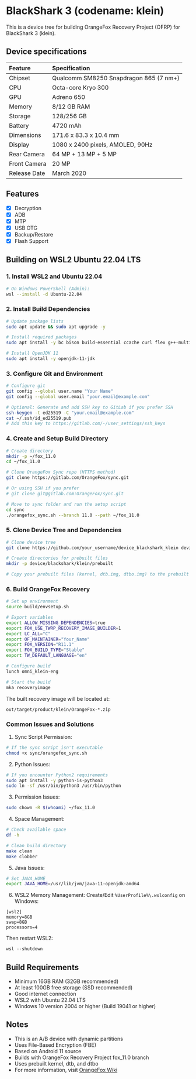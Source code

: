 # BlackShark 3 (codename: klein)

This is a device tree for building OrangeFox Recovery Project (OFRP) for BlackShark 3 (klein).

## Device specifications

| Feature                 | Specification                                                   |
| :---------------------- | :------------------------------------------------------------- |
| Chipset                 | Qualcomm SM8250 Snapdragon 865 (7 nm+)                        |
| CPU                     | Octa-core Kryo 300                                            |
| GPU                     | Adreno 650                                                    |
| Memory                  | 8/12 GB RAM                                                   |
| Storage                 | 128/256 GB                                                    |
| Battery                 | 4720 mAh                                                      |
| Dimensions             | 171.6 x 83.3 x 10.4 mm                                        |
| Display                | 1080 x 2400 pixels, AMOLED, 90Hz                              |
| Rear Camera            | 64 MP + 13 MP + 5 MP                                          |
| Front Camera           | 20 MP                                                         |
| Release Date           | March 2020                                                    |

## Features

- [x] Decryption
- [x] ADB
- [x] MTP
- [x] USB OTG
- [x] Backup/Restore
- [x] Flash Support

## Building on WSL2 Ubuntu 22.04 LTS

### 1. Install WSL2 and Ubuntu 22.04

```bash
# On Windows PowerShell (Admin):
wsl --install -d Ubuntu-22.04
```

### 2. Install Build Dependencies

```bash
# Update package lists
sudo apt update && sudo apt upgrade -y

# Install required packages
sudo apt install -y bc bison build-essential ccache curl flex g++-multilib gcc-multilib git gnupg gperf imagemagick lib32ncurses5-dev lib32readline-dev lib32z1-dev liblz4-tool libncurses5 libncurses5-dev libsdl1.2-dev libssl-dev libxml2 libxml2-utils lzop pngcrush rsync schedtool squashfs-tools xsltproc zip zlib1g-dev python-is-python3

# Install OpenJDK 11
sudo apt install -y openjdk-11-jdk
```

### 3. Configure Git and Environment

```bash
# Configure git
git config --global user.name "Your Name"
git config --global user.email "your.email@example.com"

# Optional: Generate and add SSH key to GitLab if you prefer SSH
ssh-keygen -t ed25519 -C "your.email@example.com"
cat ~/.ssh/id_ed25519.pub
# Add this key to https://gitlab.com/-/user_settings/ssh_keys
```

### 4. Create and Setup Build Directory

```bash
# Create directory
mkdir -p ~/fox_11.0
cd ~/fox_11.0

# Clone OrangeFox Sync repo (HTTPS method)
git clone https://gitlab.com/OrangeFox/sync.git

# Or using SSH if you prefer
# git clone git@gitlab.com:OrangeFox/sync.git

# Move to sync folder and run the setup script
cd sync
./orangefox_sync.sh --branch 11.0 --path ~/fox_11.0
```

### 5. Clone Device Tree and Dependencies

```bash
# Clone device tree
git clone https://github.com/your_username/device_blackshark_klein device/blackshark/klein

# Create directories for prebuilt files
mkdir -p device/blackshark/klein/prebuilt

# Copy your prebuilt files (kernel, dtb.img, dtbo.img) to the prebuilt directory
```

### 6. Build OrangeFox Recovery

```bash
# Set up environment
source build/envsetup.sh

# Export variables
export ALLOW_MISSING_DEPENDENCIES=true
export FOX_USE_TWRP_RECOVERY_IMAGE_BUILDER=1
export LC_ALL="C"
export OF_MAINTAINER="Your_Name"
export FOX_VERSION="R11.1"
export FOX_BUILD_TYPE="Stable"
export TW_DEFAULT_LANGUAGE="en"

# Configure build
lunch omni_klein-eng

# Start the build
mka recoveryimage
```

The built recovery image will be located at:
```
out/target/product/klein/OrangeFox-*.zip
```

### Common Issues and Solutions

1. Sync Script Permission:

```bash
# If the sync script isn't executable
chmod +x sync/orangefox_sync.sh
```

2. Python Issues:

```bash
# If you encounter Python2 requirements
sudo apt install -y python-is-python3
sudo ln -sf /usr/bin/python3 /usr/bin/python
```

3. Permission Issues:

```bash
sudo chown -R $(whoami) ~/fox_11.0
```

4. Space Management:

```bash
# Check available space
df -h

# Clean build directory
make clean
make clobber
```

5. Java Issues:

```bash
# Set JAVA_HOME
export JAVA_HOME=/usr/lib/jvm/java-11-openjdk-amd64
```

6. WSL2 Memory Management:
Create/Edit `%UserProfile%\.wslconfig` on Windows:
```
[wsl2]
memory=8GB
swap=8GB
processors=4
```

Then restart WSL2:

```powershell
wsl --shutdown
```

## Build Requirements
- Minimum 16GB RAM (32GB recommended)
- At least 100GB free storage (SSD recommended)
- Good internet connection
- WSL2 with Ubuntu 22.04 LTS
- Windows 10 version 2004 or higher (Build 19041 or higher)

## Notes
- This is an A/B device with dynamic partitions
- Uses File-Based Encryption (FBE)
- Based on Android 11 source
- Builds with OrangeFox Recovery Project fox_11.0 branch
- Uses prebuilt kernel, dtb, and dtbo
- For more information, visit [OrangeFox Wiki](https://wiki.orangefox.tech/en/dev/building)